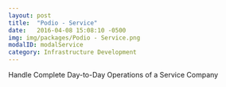 ```yaml
---
layout: post
title:  "Podio - Service"
date:   2016-04-08 15:08:10 -0500
img: img/packages/Podio - Service.png
modalID: modalService
category: Infrastructure Development
---
```

Handle Complete Day-to-Day Operations of a Service Company